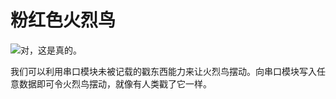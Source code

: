 # 粉红色火烈鸟

![对，这是真的。](block:Flamingo:flamingo.flamingo)

我们可以利用串口模块未被记载的戳东西能力来让火烈鸟摆动。向串口模块写入任意数据即可令火烈鸟摆动，就像有人类戳了它一样。
